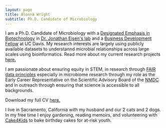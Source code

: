 ```yaml
---
layout: page
title: Alonna Wright
subtitle: Ph.D. Candidate of Microbiology
---
```


I am a Ph.D. Candidate of Microbiology with a [Designated Emphasis in Biotechnology](https://biotech.ucdavis.edu/DEB_Program) in [Dr. Jonathan Eisen's lab](https://phylogenomics.me/) and a [Business Development Fellow](https://innovate.ucdavis.edu/business-development-fellowship-program) at UC Davis. My research interests are largely using publicly available datasets to understannd microbial relationships across large scales using bioinformatics. Read more about my current research projects [here.](https://alonnawright.github.io/researchprojects/)

I am passionate about ensuring equity in STEM, in research through [FAIR data principles](https://www.go-fair.org/fair-principles/) especially in microbiome research through my role as the Early Career Representative on the Scientific Advisory Board of the [NMDC](https://microbiomedata.org/) and in outreach through ensuring that science is accessible to all backgrounds. 

Download my full CV [here.](https://drive.google.com/file/d/12Bqh6yQV-DefHjuX6xZQh5m-M5rMROfB/view?usp=sharing)

I live in Sacramento, California with my husband and our 2 cats and 2 dogs.  In my free time I enjoy gardening, reading memoirs, and volunteering with [Cake4Kids](https://www.cake4kids.org/) to bake birthday cakes for at-risk youth. 

